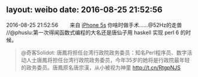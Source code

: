 layout: weibo
date: 2016-08-25 21:52:56
---
2016-08-25 21:52:56  &nbsp;&nbsp;&nbsp;&nbsp;&nbsp;&nbsp; 来自 <a href="sinaweibo://customweibosource" rel="nofollow">iPhone 5s</a>
你啥时做手术……@52Hz的走兽  //@phuslu:第一次得闻函数式编程的大名还是唐仙子用 haskell 实现 perl 6 的时候。
>  @奇客Solidot: 唐鳳将担任台湾行政院政务委员：知名Perl程序员、数字活动人士唐鳳将担任台湾行政院政务委员，今年35岁的她将是行政院最年轻的政务委员。唐鳳原名唐宗漢，从小被视为神童  http://t.cn/RtgpNJS ​​​
